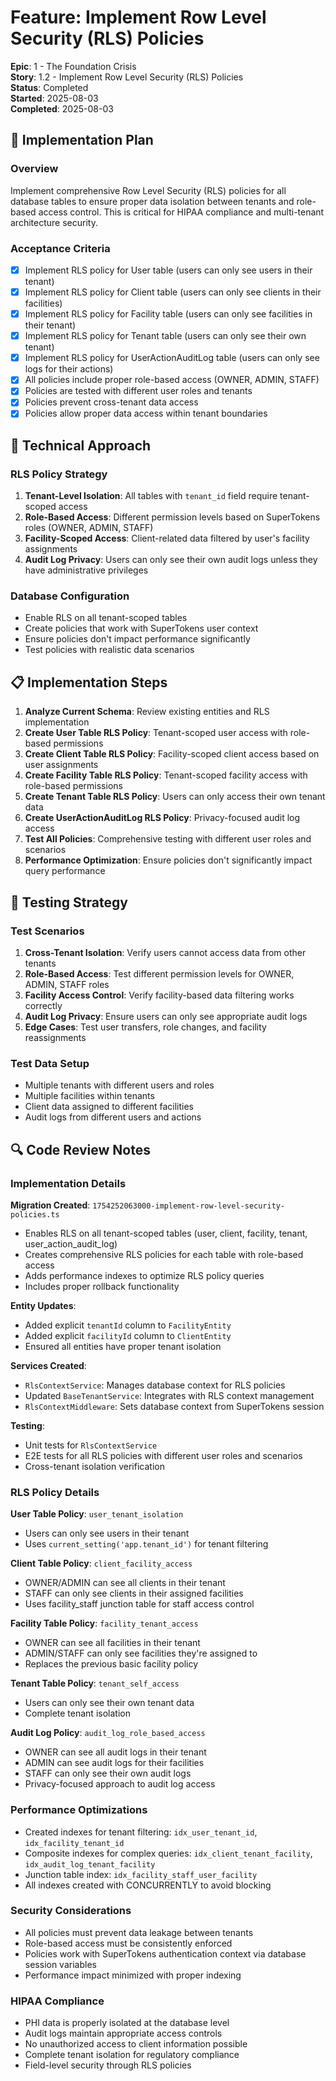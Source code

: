 # Feature: Implement Row Level Security (RLS) Policies
**Epic**: 1 - The Foundation Crisis  
**Story**: 1.2 - Implement Row Level Security (RLS) Policies  
**Status**: Completed  
**Started**: 2025-08-03  
**Completed**: 2025-08-03  

## 🎯 Implementation Plan

### Overview
Implement comprehensive Row Level Security (RLS) policies for all database tables to ensure proper data isolation between tenants and role-based access control. This is critical for HIPAA compliance and multi-tenant architecture security.

### Acceptance Criteria
- [x] Implement RLS policy for User table (users can only see users in their tenant)
- [x] Implement RLS policy for Client table (users can only see clients in their facilities)
- [x] Implement RLS policy for Facility table (users can only see facilities in their tenant)
- [x] Implement RLS policy for Tenant table (users can only see their own tenant)
- [x] Implement RLS policy for UserActionAuditLog table (users can only see logs for their actions)
- [x] All policies include proper role-based access (OWNER, ADMIN, STAFF)
- [x] Policies are tested with different user roles and tenants
- [x] Policies prevent cross-tenant data access
- [x] Policies allow proper data access within tenant boundaries

## 🔧 Technical Approach

### RLS Policy Strategy
1. **Tenant-Level Isolation**: All tables with `tenant_id` field require tenant-scoped access
2. **Role-Based Access**: Different permission levels based on SuperTokens roles (OWNER, ADMIN, STAFF)
3. **Facility-Scoped Access**: Client-related data filtered by user's facility assignments
4. **Audit Log Privacy**: Users can only see their own audit logs unless they have administrative privileges

### Database Configuration
- Enable RLS on all tenant-scoped tables
- Create policies that work with SuperTokens user context
- Ensure policies don't impact performance significantly
- Test policies with realistic data scenarios

## 📋 Implementation Steps

1. **Analyze Current Schema**: Review existing entities and RLS implementation
2. **Create User Table RLS Policy**: Tenant-scoped user access with role-based permissions
3. **Create Client Table RLS Policy**: Facility-scoped client access based on user assignments
4. **Create Facility Table RLS Policy**: Tenant-scoped facility access with role-based permissions
5. **Create Tenant Table RLS Policy**: Users can only access their own tenant data
6. **Create UserActionAuditLog RLS Policy**: Privacy-focused audit log access
7. **Test All Policies**: Comprehensive testing with different user roles and scenarios
8. **Performance Optimization**: Ensure policies don't significantly impact query performance

## 🧪 Testing Strategy

### Test Scenarios
1. **Cross-Tenant Isolation**: Verify users cannot access data from other tenants
2. **Role-Based Access**: Test different permission levels for OWNER, ADMIN, STAFF roles
3. **Facility Access Control**: Verify facility-based data filtering works correctly
4. **Audit Log Privacy**: Ensure users can only see appropriate audit logs
5. **Edge Cases**: Test user transfers, role changes, and facility reassignments

### Test Data Setup
- Multiple tenants with different users and roles
- Multiple facilities within tenants
- Client data assigned to different facilities
- Audit logs from different users and actions

## 🔍 Code Review Notes

### Implementation Details
**Migration Created**: `1754252063000-implement-row-level-security-policies.ts`
- Enables RLS on all tenant-scoped tables (user, client, facility, tenant, user_action_audit_log)
- Creates comprehensive RLS policies for each table with role-based access
- Adds performance indexes to optimize RLS policy queries
- Includes proper rollback functionality

**Entity Updates**:
- Added explicit `tenantId` column to `FacilityEntity`
- Added explicit `facilityId` column to `ClientEntity`
- Ensured all entities have proper tenant isolation

**Services Created**:
- `RlsContextService`: Manages database context for RLS policies
- Updated `BaseTenantService`: Integrates with RLS context management
- `RlsContextMiddleware`: Sets database context from SuperTokens session

**Testing**:
- Unit tests for `RlsContextService`
- E2E tests for all RLS policies with different user roles and scenarios
- Cross-tenant isolation verification

### RLS Policy Details

**User Table Policy**: `user_tenant_isolation`
- Users can only see users in their tenant
- Uses `current_setting('app.tenant_id')` for tenant filtering

**Client Table Policy**: `client_facility_access`
- OWNER/ADMIN can see all clients in their tenant
- STAFF can only see clients in their assigned facilities
- Uses facility_staff junction table for staff access control

**Facility Table Policy**: `facility_tenant_access`
- OWNER can see all facilities in their tenant
- ADMIN/STAFF can only see facilities they're assigned to
- Replaces the previous basic facility policy

**Tenant Table Policy**: `tenant_self_access`
- Users can only see their own tenant data
- Complete tenant isolation

**Audit Log Policy**: `audit_log_role_based_access`
- OWNER can see all audit logs in their tenant
- ADMIN can see audit logs for their facilities
- STAFF can only see their own audit logs
- Privacy-focused approach to audit log access

### Performance Optimizations
- Created indexes for tenant filtering: `idx_user_tenant_id`, `idx_facility_tenant_id`
- Composite indexes for complex queries: `idx_client_tenant_facility`, `idx_audit_log_tenant_facility`
- Junction table index: `idx_facility_staff_user_facility`
- All indexes created with CONCURRENTLY to avoid blocking

### Security Considerations
- All policies must prevent data leakage between tenants
- Role-based access must be consistently enforced
- Policies work with SuperTokens authentication context via database session variables
- Performance impact minimized with proper indexing

### HIPAA Compliance
- PHI data is properly isolated at the database level
- Audit logs maintain appropriate access controls
- No unauthorized access to client information possible
- Complete tenant isolation for regulatory compliance
- Field-level security through RLS policies